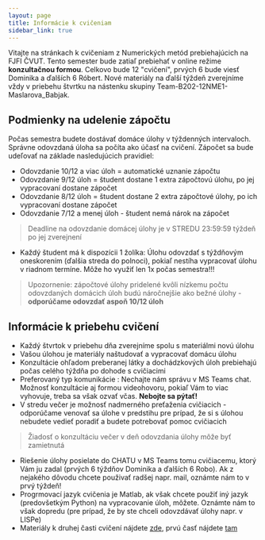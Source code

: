 ```yaml
---
layout: page
title: Informácie k cvičeniam
sidebar_link: true
---
```


Vitajte na stránkach k cvičeniam z Numerických metód prebiehajúcich na FJFI ČVUT. Tento 
semester bude zatiaľ prebiehať v online režime **konzultačnou formou**. Celkovo bude 12 "cvičení", 
prvých 6 bude viesť Dominika a ďalších 6 Róbert. Nové materiály na ďalší týždeň zverejníme vždy 
v priebehu štvrtku na nástenku skupiny Team-B202-12NME1-Maslarova_Babjak.


## Podmienky na udelenie zápočtu

Počas semestra budete dostávať domáce úlohy v týždenných intervaloch. Správne 
odovzdaná úloha sa počíta ako účasť na cvičení. Zápočet sa bude udeľovať na základe 
nasledujúcich pravidiel:

 * Odovzdanie 10/12 a viac úloh = automatické uznanie zápočtu 
 * Odovzdanie 9/12 úloh = študent dostane 1 extra zápočtovú úlohu,
   po jej vypracovaní dostane zápočet
 * Odovzdanie 8/12 úloh = študent dostane 2 extra zápočtové úlohy,
   po ich vypracovaní dostane zápočet
 * Odovzdanie 7/12 a menej úloh - študent nemá nárok na zápočet

> Deadline na odovzdanie domácej úlohy je v STREDU 23:59:59 týždeň po jej zverejnení

 * Každý študent má k dispozícii 1 žolíka: Úlohu odovzdať s týždňovým oneskorením
 (ďalšia streda do polnoci), pokiaľ nestíha vypracovať úlohu v riadnom termíne. Môže ho využiť
 len 1x počas semestra!!!

> Upozornenie: zápočtové úlohy pridelené kvôli nízkemu počtu odovzdaných domácich
  úloh budú náročnejšie ako bežné úlohy - **odporúčame odovzdať aspoň 10/12 úloh** 

## Informácie k priebehu cvičení

 * Každý štvrtok v priebehu dňa zverejníme spolu s materiálmi novú úlohu
 * Vašou úlohou je materiály naštudovať a vypracovať domácu úlohu
 * Konzultácie ohľadom preberanej látky a dochádzkových úloh prebiehajú
   počas celého týždňa po dohode s cvičiacimi
 * Preferovaný typ komunikácie : Nechajte nám správu v MS Teams chat. Možnosť
   konzultácie aj formou videohovoru, pokiaľ Vám to viac vyhovuje, treba sa však
   ozvať včas. **Nebojte sa pýtať!**
 * V stredu večer je možnosť nadmerného preťaženia cvičiacich - odporúčame venovať sa
   úlohe v predstihu pre prípad, že si s úlohou nebudete vedieť poradiť a budete potrebovať
   pomoc cvičiacich

> Žiadosť o konzultáciu večer v deň odovzdania úlohy môže byť zamietnutá 

 * Riešenie  úlohy posielate do CHATU v MS Teams tomu cvičiacemu, ktorý Vám ju zadal
   (prvých 6 týždňov Dominika a ďalších 6 Robo). Ak z nejakého dôvodu chcete použivať 
   radšej napr. mail, oznámte nám to v prvý týždeň!
 * Progrmovací jazyk cvičenia je Matlab, ak však chcete použiť iný jazyk (predovšetkým Python)
   na vypracovanie úloh, môžete. Oznámte nám to však dopredu (pre prípad, že by ste chceli
   odovzdávať úlohy napr. v LISPe) 
 * Materiály k druhej časti cvičení nájdete [zde](http://babjarob.github.io), prvú časť nájdete
   [tam](http://maslarova.github.io)
